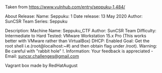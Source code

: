 Taken from https://www.vulnhub.com/entry/seppuku-1,484/ 

About Release:
    Name: Seppuku: 1
    Date release: 13 May 2020
    Author: SunCSR Team
    Series: Seppuku

Description:
    Machine Name: Seppuku_CTF
    Author: SunCSR Team
    Difficulty: Intermediate to Hard
    Tested: VMware Workstation 15.x Pro (This works better with VMware rather than VirtualBox)
    DHCP: Enabled
    Goal: Get the root shell i.e.(root@localhost:~#) and then obtain flag under /root).
    Warning: Be careful with "rabbit hole" !.
    Information: Your feedback is appreciated - Email: suncsr.challenges@gmail.com

Vagrant box made by RedHatAugust
